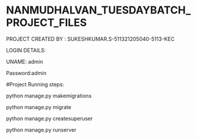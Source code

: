 # NANMUDHALVAN_TUESDAYBATCH_PROJECT_FILES

PROJECT CREATED BY : 
SUKESHKUMAR.S-511321205040-5113-KEC


LOGIN DETAILS:


UNAME: admin


Password:admin




#Project Running steps:

python manage.py makemigrations

python manage.py migrate

python manage.py createsuperuser

python manage.py runserver
